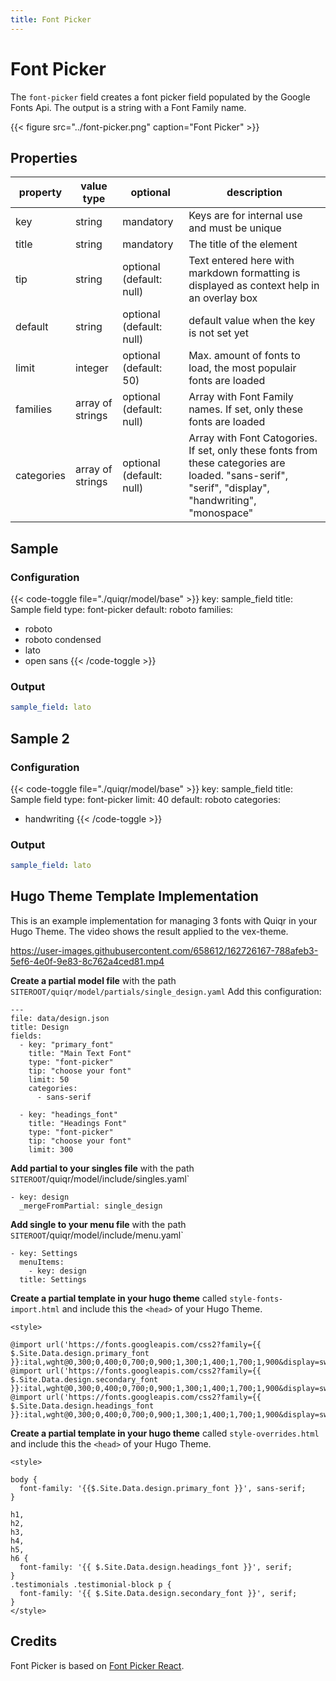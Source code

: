 ```yaml
---
title: Font Picker
---
```


# Font Picker

The `font-picker` field creates a font picker field populated by the Google
Fonts Api. The output is a string with a Font Family name.

{{< figure src="../font-picker.png" caption="Font Picker" >}}

## Properties

| property   | value type       | optional                 | description                                                                               |
|------------|------------------|--------------------------|-------------------------------------------------------------------------------------------|
| key        | string           | mandatory                | Keys are for internal use and must be unique                                              |
| title      | string           | mandatory                | The title of the element                                                                  |
| tip        | string           | optional (default: null) | Text entered here with markdown formatting is displayed as context help in an overlay box |
| default    | string           | optional (default: null) | default value when the key is not set yet                                                 |
| limit      | integer          | optional (default: 50)   | Max. amount of fonts to load, the most populair fonts are loaded                          |
| families   | array of strings | optional (default: null) | Array with Font Family names. If set, only these fonts are loaded                         |
| categories | array of strings | optional (default: null) | Array with Font Catogories. If set, only these fonts from these categories are loaded. "sans-serif", "serif", "display", "handwriting", "monospace"     |

## Sample

### Configuration

{{< code-toggle file="./quiqr/model/base" >}}
key: sample_field
title: Sample field
type: font-picker
default: roboto
families:
  - roboto
  - roboto condensed
  - lato
  - open sans
{{< /code-toggle >}}

### Output

```yaml
sample_field: lato
```

## Sample 2

### Configuration

{{< code-toggle file="./quiqr/model/base" >}}
key: sample_field
title: Sample field
type: font-picker
limit: 40
default: roboto
categories:
  - handwriting
{{< /code-toggle >}}

### Output

```yaml
sample_field: lato
```

## Hugo Theme Template Implementation

This is an example implementation for managing 3 fonts with Quiqr in your Hugo Theme. The video shows the result applied to the vex-theme.

https://user-images.githubusercontent.com/658612/162726167-788afeb3-5ef6-4e0f-9e83-8c762a4ced81.mp4


**Create a partial model file** with the path `SITEROOT/quiqr/model/partials/single_design.yaml` Add this configuration:

```
---
file: data/design.json
title: Design
fields:
  - key: "primary_font"
    title: "Main Text Font"
    type: "font-picker"
    tip: "choose your font"
    limit: 50
    categories:
      - sans-serif

  - key: "headings_font"
    title: "Headings Font"
    type: "font-picker"
    tip: "choose your font"
    limit: 300
```


**Add partial to your singles file** with the path `SITEROOT`/quiqr/model/include/singles.yaml`

```
- key: design
  _mergeFromPartial: single_design
```

**Add single to your menu file** with the path `SITEROOT`/quiqr/model/include/menu.yaml`

```
- key: Settings
  menuItems:
    - key: design
  title: Settings
```

**Create a partial template in your hugo theme** called `style-fonts-import.html` and include this the `<head>` of your Hugo Theme.

```
<style>

@import url('https://fonts.googleapis.com/css2?family={{ $.Site.Data.design.primary_font }}:ital,wght@0,300;0,400;0,700;0,900;1,300;1,400;1,700;1,900&display=swap');
@import url('https://fonts.googleapis.com/css2?family={{ $.Site.Data.design.secondary_font }}:ital,wght@0,300;0,400;0,700;0,900;1,300;1,400;1,700;1,900&display=swap');
@import url('https://fonts.googleapis.com/css2?family={{ $.Site.Data.design.headings_font }}:ital,wght@0,300;0,400;0,700;0,900;1,300;1,400;1,700;1,900&display=swap');
```

**Create a partial template in your hugo theme** called `style-overrides.html` and include this the `<head>` of your Hugo Theme.

```
<style>

body {
  font-family: '{{$.Site.Data.design.primary_font }}', sans-serif;
}

h1,
h2,
h3,
h4,
h5,
h6 {
  font-family: '{{ $.Site.Data.design.headings_font }}', serif;
}
.testimonials .testimonial-block p {
  font-family: '{{ $.Site.Data.design.secondary_font }}', serif;
}
</style>
```

## Credits

Font Picker is based on [Font Picker React](https://github.com/samuelmeuli/font-picker-react).
